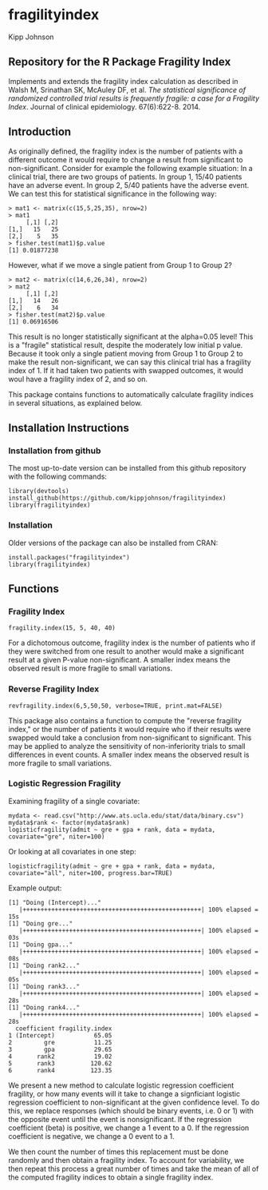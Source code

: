 # fragilityindex
Kipp Johnson

## Repository for the R Package Fragility Index

Implements and extends the fragility index calculation as described in Walsh M, Srinathan SK, McAuley DF, et al. _The statistical significance of randomized controlled trial results is frequently fragile: a case for a Fragility Index_. Journal of clinical epidemiology. 67(6):622-8. 2014.

## Introduction

As originally defined, the fragility index is the number of patients with a different outcome it would require to change a result from significant to non-significant. Consider for example the following example situation: In a clinical trial, there are two groups of patients. In group 1, 15/40 patients have an adverse event. In group 2, 5/40 patients have the adverse event. We can test this for statistical significance in the following way:

```
> mat1 <- matrix(c(15,5,25,35), nrow=2)
> mat1
     [,1] [,2]
[1,]   15   25
[2,]    5   35
> fisher.test(mat1)$p.value
[1] 0.01877238
```

However, what if we move a single patient from Group 1 to Group 2?

```
> mat2 <- matrix(c(14,6,26,34), nrow=2)
> mat2
     [,1] [,2]
[1,]   14   26
[2,]    6   34
> fisher.test(mat2)$p.value
[1] 0.06916506
```

This result is no longer statistically significant at the alpha=0.05 level! This is a "fragile" statistical result, despite the moderately low initial p value. Because it took only a single patient moving from Group 1 to Group 2 to make the result non-significant, we can say this clinical trial has a fragility index of 1. If it had taken two patients with swapped outcomes, it would woul have a fragility index of 2, and so on. 

This package contains functions to automatically calculate fragility indices in several situations, as explained below.

## Installation Instructions

### Installation from github

The most up-to-date version can be installed from this github repository with the following commands:

```
library(devtools)
install_github(https://github.com/kippjohnson/fragilityindex)
library(fragilityindex)
```

### Installation

Older versions of the package can also be installed from CRAN:

```
install.packages("fragilityindex")
library(fragilityindex)
```

## Functions

### Fragility Index

~~~
fragility.index(15, 5, 40, 40)
~~~

For a dichotomous outcome, fragility index is the number of patients who if they were switched from one result to another would make a significant result at a given P-value non-significant. A smaller index means the observed result is more fragile to small variations.

### Reverse Fragility Index

~~~
revfragility.index(6,5,50,50, verbose=TRUE, print.mat=FALSE)
~~~

This package also contains a function to compute the "reverse fragility index," or the number of patients it would require who if their results were swapped would take a conclusion from non-significant to significant. This may be applied to analyze the sensitivity of non-inferiority trials to small differences in event counts. A smaller index means the observed result is more fragile to small variations.

### Logistic Regression Fragility

Examining fragility of a single covariate:

~~~~
mydata <- read.csv("http://www.ats.ucla.edu/stat/data/binary.csv")
mydata$rank <- factor(mydata$rank)
logisticfragility(admit ~ gre + gpa + rank, data = mydata, covariate="gre", niter=100)
~~~~

Or looking at all covariates in one step:

~~~
logisticfragility(admit ~ gre + gpa + rank, data = mydata, covariate="all", niter=100, progress.bar=TRUE)
~~~

Example output:
~~~
[1] "Doing (Intercept)..."
   |++++++++++++++++++++++++++++++++++++++++++++++++++| 100% elapsed = 15s
[1] "Doing gre..."
   |++++++++++++++++++++++++++++++++++++++++++++++++++| 100% elapsed = 03s
[1] "Doing gpa..."
   |++++++++++++++++++++++++++++++++++++++++++++++++++| 100% elapsed = 08s
[1] "Doing rank2..."
   |++++++++++++++++++++++++++++++++++++++++++++++++++| 100% elapsed = 05s
[1] "Doing rank3..."
   |++++++++++++++++++++++++++++++++++++++++++++++++++| 100% elapsed = 28s
[1] "Doing rank4..."
   |++++++++++++++++++++++++++++++++++++++++++++++++++| 100% elapsed = 28s
  coefficient fragility.index
1 (Intercept)           65.05
2         gre           11.25
3         gpa           29.65
4       rank2           19.02
5       rank3          120.62
6       rank4          123.35
~~~

We present a new method to calculate logistic regression coefficient fragility, or how many events will it take to change a signficiant logistic regression coefficient to non-significant at the given confidence level. To do this, we replace responses (which should be binary events, i.e. 0 or 1) with the opposite event until the event is nonsignificant. If the regression coefficient (beta) is positive, we change a 1 event to a 0. If the regression coefficient is negative, we change a 0 event to a 1. 

We then count the number of times this replacement must be done randomly and then obtain a fragility index. To account for variability, we then repeat this process a great number of times and take the mean of all of the computed fragility indices to obtain a single fragility index.

